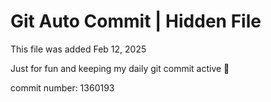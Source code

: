# Git Auto Commit | Hidden File

This file was added Feb 12, 2025

Just for fun and keeping my daily git commit active 🤪

commit number: 1360193
